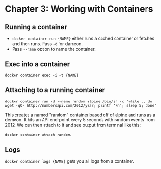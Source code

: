 # Chapter 3: Working with Containers

## Running a container
* `docker container run {NAME}` either runs a cached container or fetches and then runs. Pass `-d` for dameon.
* Pass `--name` option to name the container.

## Exec into a container
`docker container exec -i -t {NAME}`

## Attaching to a running container

`docker container run -d --name random alpine /bin/sh -c "while :; do wget -qO- http://numbersapi.com/2012/year; printf '\n'; sleep 5; done"`

This creates a named "random" container based off of alpine and runs as a demeon. It hits an API end-point every 5 seconds with random events from 2012. We can then
attach to it and see output from terminal like this:

`docker container attach random`.

## Logs
`docker container logs {NAME}` gets you all logs from a container.
